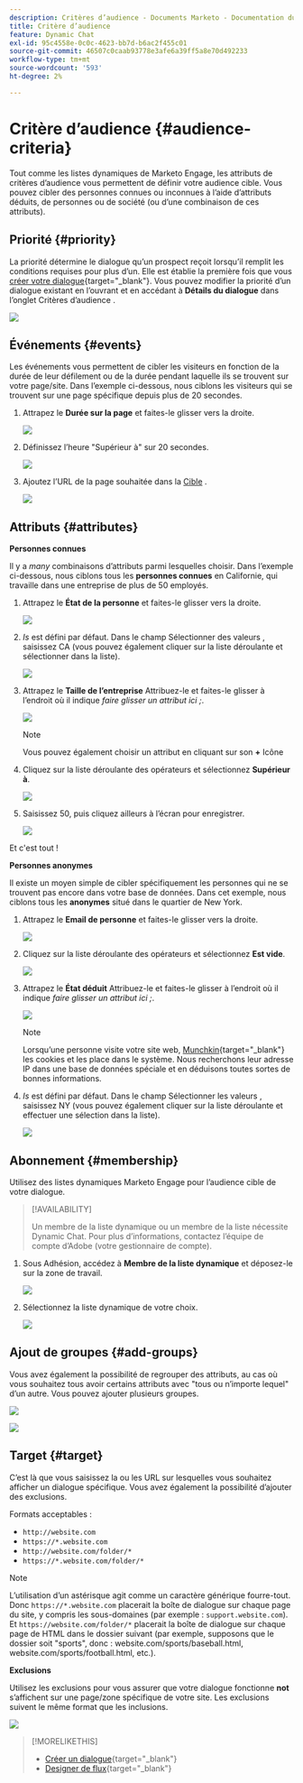 ```yaml
---
description: Critères d’audience - Documents Marketo - Documentation du produit
title: Critère d’audience
feature: Dynamic Chat
exl-id: 95c4558e-0c0c-4623-bb7d-b6ac2f455c01
source-git-commit: 46507c0caab93778e3afe6a39ff5a8e70d492233
workflow-type: tm+mt
source-wordcount: '593'
ht-degree: 2%

---
```


# Critère d’audience {#audience-criteria}

Tout comme les listes dynamiques de Marketo Engage, les attributs de critères d’audience vous permettent de définir votre audience cible. Vous pouvez cibler des personnes connues ou inconnues à l’aide d’attributs déduits, de personnes ou de société (ou d’une combinaison de ces attributs).

## Priorité {#priority}

La priorité détermine le dialogue qu’un prospect reçoit lorsqu’il remplit les conditions requises pour plus d’un. Elle est établie la première fois que vous [créer votre dialogue](/help/marketo/product-docs/demand-generation/dynamic-chat/automated-chat/create-a-dialogue.md){target="_blank"}. Vous pouvez modifier la priorité d’un dialogue existant en l’ouvrant et en accédant à **Détails du dialogue** dans l’onglet Critères d’audience .

![](assets/audience-criteria-1.png)

## Événements {#events}

Les événements vous permettent de cibler les visiteurs en fonction de la durée de leur défilement ou de la durée pendant laquelle ils se trouvent sur votre page/site. Dans l’exemple ci-dessous, nous ciblons les visiteurs qui se trouvent sur une page spécifique depuis plus de 20 secondes.

1. Attrapez le **Durée sur la page** et faites-le glisser vers la droite.

   ![](assets/audience-criteria-3.png)

1. Définissez l’heure &quot;Supérieur à&quot; sur 20 secondes.

   ![](assets/audience-criteria-4.png)

1. Ajoutez l’URL de la page souhaitée dans la [Cible](#target) .

   ![](assets/audience-criteria-5.png)

## Attributs {#attributes}

**Personnes connues**

Il y a _many_ combinaisons d’attributs parmi lesquelles choisir. Dans l’exemple ci-dessous, nous ciblons tous les **personnes connues** en Californie, qui travaille dans une entreprise de plus de 50 employés.

1. Attrapez le **État de la personne** et faites-le glisser vers la droite.

   ![](assets/audience-criteria-7.png)

1. _Is_ est défini par défaut. Dans le champ Sélectionner des valeurs , saisissez CA (vous pouvez également cliquer sur la liste déroulante et sélectionner dans la liste).

   ![](assets/audience-criteria-8.png)

1. Attrapez le **Taille de l’entreprise** Attribuez-le et faites-le glisser à l’endroit où il indique _faire glisser un attribut ici ;_.

   ![](assets/audience-criteria-9.png)

   >[!NOTE]
   >
   >Vous pouvez également choisir un attribut en cliquant sur son **+** Icône

1. Cliquez sur la liste déroulante des opérateurs et sélectionnez **Supérieur à**.

   ![](assets/audience-criteria-10.png)

1. Saisissez 50, puis cliquez ailleurs à l’écran pour enregistrer.

   ![](assets/audience-criteria-11.png)

Et c&#39;est tout !

**Personnes anonymes**

Il existe un moyen simple de cibler spécifiquement les personnes qui ne se trouvent pas encore dans votre base de données. Dans cet exemple, nous ciblons tous les **anonymes** situé dans le quartier de New York.

1. Attrapez le **Email de personne** et faites-le glisser vers la droite.

   ![](assets/audience-criteria-12.png)

1. Cliquez sur la liste déroulante des opérateurs et sélectionnez **Est vide**.

   ![](assets/audience-criteria-13.png)

1. Attrapez le **État déduit** Attribuez-le et faites-le glisser à l’endroit où il indique _faire glisser un attribut ici ;_.

   ![](assets/audience-criteria-14.png)

   >[!NOTE]
   >
   >Lorsqu’une personne visite votre site web, [Munchkin](/help/marketo/product-docs/administration/additional-integrations/add-munchkin-tracking-code-to-your-website.md){target="_blank"} les cookies et les place dans le système. Nous recherchons leur adresse IP dans une base de données spéciale et en déduisons toutes sortes de bonnes informations.

1. _Is_ est défini par défaut. Dans le champ Sélectionner les valeurs , saisissez NY (vous pouvez également cliquer sur la liste déroulante et effectuer une sélection dans la liste).

   ![](assets/audience-criteria-15.png)

## Abonnement {#membership}

Utilisez des listes dynamiques Marketo Engage pour l’audience cible de votre dialogue.

>[!AVAILABILITY]
>
>Un membre de la liste dynamique ou un membre de la liste nécessite Dynamic Chat. Pour plus d’informations, contactez l’équipe de compte d’Adobe (votre gestionnaire de compte).

1. Sous Adhésion, accédez à **Membre de la liste dynamique** et déposez-le sur la zone de travail.

   ![](assets/audience-criteria-15a.png)

1. Sélectionnez la liste dynamique de votre choix.

   ![](assets/audience-criteria-15b.png)

## Ajout de groupes {#add-groups}

Vous avez également la possibilité de regrouper des attributs, au cas où vous souhaitez tous avoir certains attributs avec &quot;tous ou n’importe lequel&quot; d’un autre. Vous pouvez ajouter plusieurs groupes.

![](assets/audience-criteria-16.png)

![](assets/audience-criteria-17.png)

## Target {#target}

C’est là que vous saisissez la ou les URL sur lesquelles vous souhaitez afficher un dialogue spécifique. Vous avez également la possibilité d’ajouter des exclusions.

Formats acceptables :

* `http://website.com`
* `https://*.website.com`
* `http://website.com/folder/*`
* `https://*.website.com/folder/*`

>[!NOTE]
>
>L’utilisation d’un astérisque agit comme un caractère générique fourre-tout. Donc `https://*.website.com` placerait la boîte de dialogue sur chaque page du site, y compris les sous-domaines (par exemple : `support.website.com`). Et `https://website.com/folder/*` placerait la boîte de dialogue sur chaque page de HTML dans le dossier suivant (par exemple, supposons que le dossier soit &quot;sports&quot;, donc : website.com/sports/baseball.html, website.com/sports/football.html, etc.).

**Exclusions**

Utilisez les exclusions pour vous assurer que votre dialogue fonctionne **not** s’affichent sur une page/zone spécifique de votre site. Les exclusions suivent le même format que les inclusions.

![](assets/audience-criteria-18.png)

>[!MORELIKETHIS]
>
>* [Créer un dialogue](/help/marketo/product-docs/demand-generation/dynamic-chat/automated-chat/create-a-dialogue.md){target="_blank"}
>* [Designer de flux](/help/marketo/product-docs/demand-generation/dynamic-chat/automated-chat/stream-designer.md){target="_blank"}
